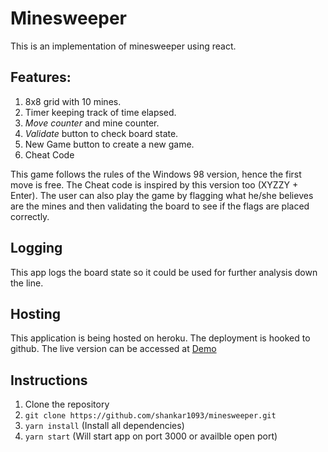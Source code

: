 # Minesweeper
This is an implementation of minesweeper using react.

## Features:
1. 8x8 grid with 10 mines. 
2. Timer keeping track of time elapsed. 
3. *Move counter* and mine counter. 
4. *Validate* button to check board state. 
5. New Game button to create a new game.
6. Cheat Code

This game follows the rules of the Windows 98 version, hence the first move is free. The Cheat code is inspired by this version too (XYZZY + Enter). The user can also play the game by flagging what he/she believes are the mines and then validating the board to see if the flags are placed correctly. 

## Logging

This app logs the board state so it could be used for further analysis down the line. 

## Hosting
This application is being hosted on heroku. The deployment is hooked to github. 
The live version can be accessed at [Demo](https://sr-minesweeper.herokuapp.com/)

## Instructions
1. Clone the repository
2. ```git clone https://github.com/shankar1093/minesweeper.git```
3. ```yarn install```  (Install all dependencies) 
4. ```yarn start``` (Will start app on port 3000 or availble open port)
